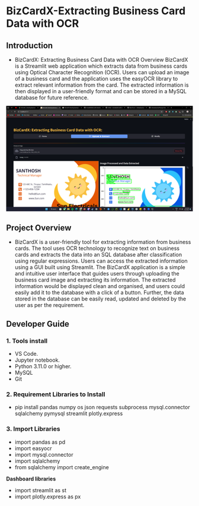 # BizCardX-Extracting Business Card Data with OCR

## Introduction 

* BizCardX: Extracting Business Card Data with OCR Overview BizCardX is a Streamlit web application which extracts data from business cards using Optical Character Recognition (OCR). Users can upload an image of a business card and the application uses the easyOCR library to extract relevant information from the card. The extracted information is then displayed in a user-friendly format and can be stored in a MySQL database for future reference.

![Intro GUI](https://github.com/vishwasbasotra/BizCardX-Extracting-Business-Card-Data-with-OCR/blob/main/demo.png)
## Project Overview
* BizCardX is a user-friendly tool for extracting information from business cards. The tool uses OCR technology to recognize text on business cards and extracts the data into an SQL database after classification using regular expressions. Users can access the extracted information using a GUI built using Streamlit. The BizCardX application is a simple and intuitive user interface that guides users through uploading the business card image and extracting its information. The extracted information would be displayed clean and organised, and users could easily add it to the database with a click of a button. Further, the data stored in the database can be easily read, updated and deleted by the user as per the requirement.

## Developer Guide 

### 1. Tools install

* VS Code.
* Jupyter notebook.
* Python 3.11.0 or higher.
* MySQL
* Git

### 2. Requirement Libraries to Install

* pip install pandas numpy os json requests subprocess mysql.connector sqlalchemy pymysql streamlit plotly.express

### 3. Import Libraries
* import pandas as pd
* import easyocr
* import mysql.connector
* import sqlalchemy
* from sqlalchemy import create_engine

**Dashboard libraries**
* import streamlit as st
* import plotly.express as px
